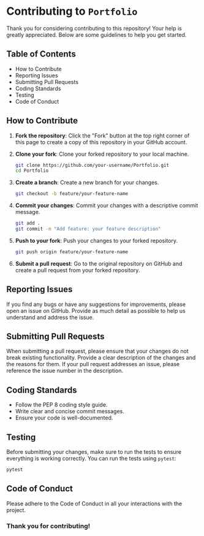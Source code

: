 # Contributing to `Portfolio`

Thank you for considering contributing to this repository!
Your help is greatly appreciated. Below are some guidelines to help you get started.

## Table of Contents

- How to Contribute
- Reporting Issues
- Submitting Pull Requests
- Coding Standards
- Testing
- Code of Conduct

## How to Contribute

1. **Fork the repository**: Click the "Fork" button at the top right corner of this page to create a copy of this
   repository in your GitHub account.

2. **Clone your fork**: Clone your forked repository to your local machine.
    ```bash
    git clone https://github.com/your-username/Portfolio.git
    cd Portfolio
    ```

3. **Create a branch**: Create a new branch for your changes.
    ```bash
   git checkout -b feature/your-feature-name
    ```

4. **Commit your changes**: Commit your changes with a descriptive commit message.
    ```bash
    git add .
    git commit -m "Add feature: your feature description"
    ```

5. **Push to your fork**: Push your changes to your forked repository.
    ```bash
    git push origin feature/your-feature-name
    ```

6. **Submit a pull request**: Go to the original repository on GitHub and create
   a pull request from your forked repository.

## Reporting Issues

If you find any bugs or have any suggestions for improvements,
please open an issue on GitHub. Provide as much detail as possible
to help us understand and address the issue.

## Submitting Pull Requests

When submitting a pull request, please ensure that your changes do not break
existing functionality. Provide a clear description of the changes and the reasons
for them. If your pull request addresses an issue, please reference the issue
number in the description.

## Coding Standards

* Follow the PEP 8 coding style guide.
* Write clear and concise commit messages.
* Ensure your code is well-documented.

## Testing

Before submitting your changes, make sure to run the tests to ensure everything is working correctly. You can run the
tests using ```pytest```:

```bash
pytest
```

## Code of Conduct

Please adhere to the Code of Conduct in all your interactions with the project.

### Thank you for contributing!

